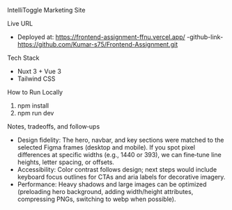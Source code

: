 IntelliToggle Marketing Site

Live URL
- Deployed at: https://frontend-assignment-ffnu.vercel.app/
  -github-link-https://github.com/Kumar-s75/Frontend-Assignment.git

Tech Stack
- Nuxt 3 + Vue 3
- Tailwind CSS

How to Run Locally
1. npm install
2. npm run dev

Notes, tradeoffs, and follow‑ups
- Design fidelity: The hero, navbar, and key sections were matched to the selected Figma frames (desktop and mobile). If you spot pixel differences at specific widths (e.g., 1440 or 393), we can fine‑tune line heights, letter spacing, or offsets.
- Accessibility: Color contrast follows design; next steps would include keyboard focus outlines for CTAs and aria labels for decorative imagery.
- Performance: Heavy shadows and large images can be optimized (preloading hero background, adding width/height attributes, compressing PNGs, switching to webp when possible).



